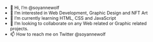 - 👋 Hi, I’m @soyannewolf
- 👀 I’m interested in Web Development, Graphic Design and NFT Art
- 🌱 I’m currently learning HTML, CSS and JavaScript
- 💞️ I’m looking to collaborate on any Web related or Graphic related projects.
- 📫 How to reach me on Twitter @soyannewolf

<!---
SoyAnneWolf/SoyAnneWolf is a ✨ special ✨ repository because its `README.md` (this file) appears on your GitHub profile.
You can click the Preview link to take a look at your changes.
--->
